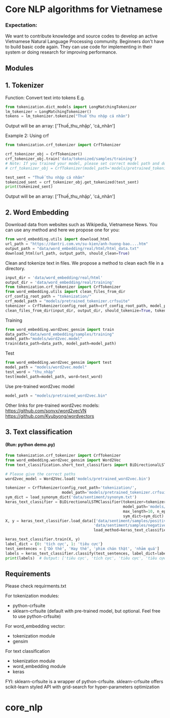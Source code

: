 
# Core NLP algorithms for Vietnamese

### Expectation:
We want to contribute knowledge and source codes to develop an active Vietnamese Natural Language Processing community.
Beginners don't have to build basic code again. 
They can use code for implementing in their system or doing research for improving performance. 

## Modules
## 1. Tokenizer
Function: Convert text into tokens
E.g.

```python
from tokenization.dict_models import LongMatchingTokenizer
lm_tokenizer = LongMatchingTokenizer()
tokens = lm_tokenizer.tokenize("Thuế thu nhập cá nhân")
```
Output will be an array: ['Thuế_thu_nhập', 'cá_nhân']

Example 2: Using crf

```python
from tokenization.crf_tokenizer import CrfTokenizer

crf_tokenizer_obj = CrfTokenizer()
crf_tokenizer_obj.train('data/tokenized/samples/training')
# Note: If you trained your model, please set correct model path and do not train again!
# crf_tokenizer_obj = CrfTokenizer(model_path='models/pretrained_tokenizer.crfsuite')

test_sent = "Thuế thu nhập cá nhân"
tokenized_sent = crf_tokenizer_obj.get_tokenized(test_sent)
print(tokenized_sent)
```
Output will be an array: ['Thuế_thu_nhập', 'cá_nhân']

## 2. Word Embedding

Download data from websites such as Wikipedia, Vietnamese News. You can use any method and here we propose one for you:
```python
from word_embedding.utils import download_html
url_path = "https://dantri.com.vn/su-kien/anh-huong-bao....htm"
output_path = "data/word_embedding/real/html/html_data.txt"
download_html(url_path, output_path, should_clean=True)
```

Clean and tokenize text in files. We propose a method to clean each file in a directory.
```python
input_dir = 'data/word_embedding/real/html'
output_dir = 'data/word_embedding/real/training'
from tokenization.crf_tokenizer import CrfTokenizer
from word_embedding.utils import clean_files_from_dir
crf_config_root_path = "tokenization/"
crf_model_path = "models/pretrained_tokenizer.crfsuite"
tokenizer = CrfTokenizer(config_root_path=crf_config_root_path, model_path=crf_model_path)
clean_files_from_dir(input_dir, output_dir, should_tokenize=True, tokenizer=tokenizer)
```

Training
```python
from word_embedding.word2vec_gensim import train
data_path="data/word_embedding/samples/training"
model_path="models/word2vec.model"
train(data_path=data_path, model_path=model_path)
```

Test
```python
from word_embedding.word2vec_gensim import test
model_path = "models/word2vec.model"
test_word = "thu_nhập"
test(model_path=model_path, word=test_word)
```

Use pre-trained word2vec model
```python
model_path = "models/pretrained_word2vec.bin"
```
Other links for pre-trained word2vec models:
https://github.com/sonvx/word2vecVN
https://github.com/Kyubyong/wordvectors


## 3. Text classification
#### (Run: python demo.py)

```python
from tokenization.crf_tokenizer import CrfTokenizer
from word_embedding.word2vec_gensim import Word2Vec
from text_classification.short_text_classifiers import BiDirectionalLSTMClassifier, load_synonym_dict

# Please give the correct paths
word2vec_model = Word2Vec.load('models/pretrained_word2vec.bin')

tokenizer = CrfTokenizer(config_root_path='tokenization/',
                         model_path='models/pretrained_tokenizer.crfsuite')
sym_dict = load_synonym_dict('data/sentiment/synonym.txt')
keras_text_classifier = BiDirectionalLSTMClassifier(tokenizer=tokenizer, word2vec=word2vec_model.wv,
                                                    model_path='models/sentiment_model.h5',
                                                    max_length=10, n_epochs=10,
                                                    sym_dict=sym_dict)
X, y = keras_text_classifier.load_data(['data/sentiment/samples/positive.txt',
                                       'data/sentiment/samples/negative.txt'],
                                       load_method=keras_text_classifier.load_data_from_file)

keras_text_classifier.train(X, y)
label_dict = {0: 'tích cực', 1: 'tiêu cực'}
test_sentences = ['Dở thế', 'Hay thế', 'phim chán thật', 'nhảm quá']
labels = keras_text_classifier.classify(test_sentences, label_dict=label_dict)
print(labels)  # Output: ['tiêu cực', 'tích cực', 'tiêu cực', 'tiêu cực']
```


## Requirements
Please check requirments.txt

For tokenization modules:
- python-crfsuite
- sklearn-crfsuite (default with pre-trained model, but optional. Feel free to use python-crfsuite)

For word_embedding vector:
- tokenization module
- gensim

For text classification
- tokenization module
- word_embedding module
- keras

FYI:
sklearn-crfsuite is a wrapper of python-crfsuite. 
sklearn-crfsuite offers scikit-learn styled API with grid-search for hyper-parameters optimization

# core_nlp
